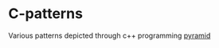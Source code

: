 # C-patterns
Various patterns depicted through c++ programming
[pyramid](https://cloud.githubusercontent.com/assets/18600300/16713288/5e57a40c-46c0-11e6-8e79-1bf0363c0d53.png)
